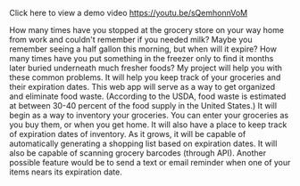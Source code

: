 Click here to view a demo video https://youtu.be/sQemhonnVoM

How many times have you stopped at the grocery store on your way home from work and couldn't remember if you needed milk? Maybe you remember seeing a half gallon this morning, but when will it expire? How many times have you put something in the freezer only to find it months later buried underneath much fresher foods? My project will help you with these common problems. It will help you keep track of your groceries and their expiration dates. This web app will serve as a way to get organized and eliminate food waste. (According to the USDA, food waste is estimated at between 30-40 percent of the food supply in the United States.) It will begin as a way to inventory your groceries. You can enter your groceries as you buy them, or when you get home. It will also have a place to keep track of expiration dates of inventory. As it grows, it will be capable of automatically generating a shopping list based on expiration dates. It will also be capable of scanning grocery barcodes (through API). Another possible feature would be to send a text or email reminder when one of your items nears its expiration date.
